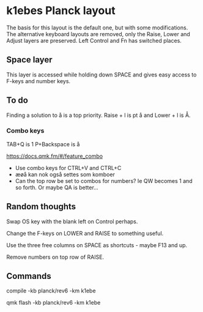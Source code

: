 # k1ebes Planck layout

The basis for this layout is the default one, but with some modifications. The alternative keyboard layouts are removed, only the Raise, Lower and Adjust layers are preserved. Left Control and Fn has switched places.

## Space layer

This layer is accessed while holding down SPACE and gives easy access to F-keys and number keys.

## To do

Finding a solution to å is a top priority. Raise + l is pt å and Lower + l is Å.

### Combo keys

TAB+Q is 1
P+Backspace is å

https://docs.qmk.fm/#/feature_combo

- Use combo keys for CTRL+V and CTRL+C
- æøå kan nok også settes som komboer
- Can the top row be set to combos for numbers? Ie QW becomes 1 and so forth. Or maybe QA is better...


## Random thoughts

Swap OS key with the blank left on Control perhaps.

Change the F-keys on LOWER and RAISE to something useful.

Use the three free columns on SPACE as shortcuts - maybe F13 and up.

Remove numbers on top row of RAISE.

## Commands

compile -kb planck/rev6 -km k1ebe

qmk flash -kb planck/rev6 -km k1ebe